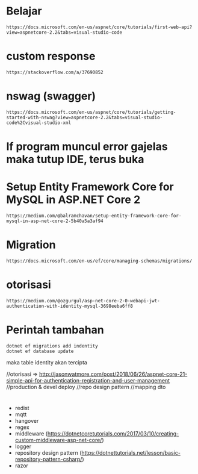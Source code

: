 # Belajar
````
https://docs.microsoft.com/en-us/aspnet/core/tutorials/first-web-api?view=aspnetcore-2.2&tabs=visual-studio-code
```` 
# custom response
````
https://stackoverflow.com/a/37690852
````
# nswag (swagger)
````  
https://docs.microsoft.com/en-us/aspnet/core/tutorials/getting-started-with-nswag?view=aspnetcore-2.2&tabs=visual-studio-code%2Cvisual-studio-xml
````
# If program muncul error gajelas maka tutup IDE, terus buka


# Setup Entity Framework Core for MySQL in ASP.NET Core 2
````
https://medium.com/@balramchavan/setup-entity-framework-core-for-mysql-in-asp-net-core-2-5b40a5a3af94
````

# Migration
````
https://docs.microsoft.com/en-us/ef/core/managing-schemas/migrations/
````
# otorisasi
````
https://medium.com/@ozgurgul/asp-net-core-2-0-webapi-jwt-authentication-with-identity-mysql-3698eeba6ff8
````
# Perintah tambahan
````
dotnet ef migrations add indentity
dotnet ef database update
````
maka table identity akan tercipta


//otorisasi => http://jasonwatmore.com/post/2018/06/26/aspnet-core-21-simple-api-for-authentication-registration-and-user-management
//production & devel deploy
//repo design pattern
//mapping dto

#
- redist
- mqtt
- hangover
- regex
- middleware (https://dotnetcoretutorials.com/2017/03/10/creating-custom-middleware-asp-net-core/)
- logger
- repository design pattern (https://dotnettutorials.net/lesson/basic-repository-pattern-csharp/)
- razor
